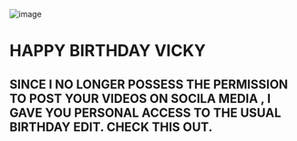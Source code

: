 
![image](https://github.com/TheDeveloperOps/happy_birthday_vicky/assets/82383377/d727d5a9-35af-4060-8cd0-3f7582f9eb8a)


# HAPPY BIRTHDAY VICKY 
## SINCE I NO LONGER POSSESS THE PERMISSION TO POST YOUR VIDEOS ON SOCILA MEDIA , I GAVE YOU PERSONAL ACCESS TO THE USUAL BIRTHDAY EDIT. CHECK THIS OUT. 

